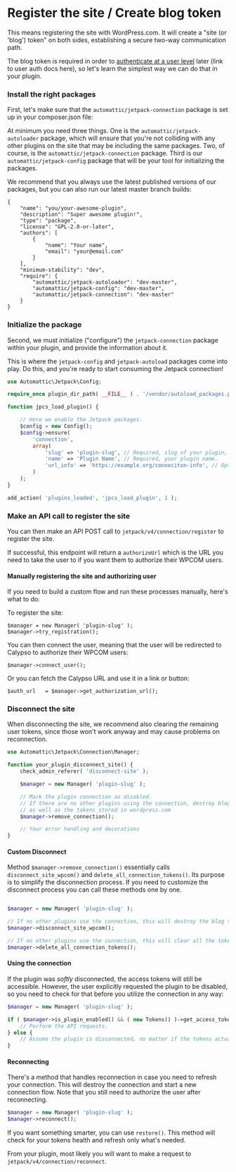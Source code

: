 # Register the site / Create blog token

This means registering the site with WordPress.com. It will create a "site (or 'blog') token" on both sides, establishing a secure two-way communication path.

The blog token is required in order to [authenticate at a user level](authorize-user.md) later (link to user auth docs here), so let's learn the simplest way we can do that in your plugin.

### Install the right packages

First, let's make sure that the `automattic/jetpack-connection` package is set up in your composer.json file:

At minimum you need three things. One is the `automattic/jetpack-autoloader` package, which will ensure that you're not colliding with any other plugins on the site that may be including the same packages. Two, of course, is the `automattic/jetpack-connection` package. Third is our `automattic/jetpack-config` package that will be your tool for initializing the packages.

We recommend that you always use the latest published versions of our packages, but you can also run our latest master branch builds:
```
{
    "name": "you/your-awesome-plugin",
    "description": "Super awesome plugin!",
    "type": "package",
    "license": "GPL-2.0-or-later",
    "authors": [
        {
            "name": "Your name",
            "email": "your@email.com"
        }
    ],
    "minimum-stability": "dev",
    "require": {
        "automattic/jetpack-autoloader": "dev-master",
        "automattic/jetpack-config": "dev-master",
        "automattic/jetpack-connection": "dev-master"
    }
}
```

### Initialize the package

Second, we must initialize ("configure") the `jetpack-connection` package within your plugin, and provide the information about it.

This is where the `jetpack-config` and `jetpack-autoload` packages come into play. Do this, and you're ready to start consuming the Jetpack connection!

```php
use Automattic\Jetpack\Config;

require_once plugin_dir_path( __FILE__ ) . '/vendor/autoload_packages.php';

function jpcs_load_plugin() {

	// Here we enable the Jetpack packages.
	$config = new Config();
	$config->ensure(
        'connection',
        array(
            'slug' => 'plugin-slug', // Required, slug of your plugin, should be unique.
            'name' => 'Plugin Name', // Required, your plugin name.
            'url_info' => 'https://example.org/conneciton-info', // Optional, URL of the connection info page.
        )
    );
}

add_action( 'plugins_loaded', 'jpcs_load_plugin', 1 );
```

### Make an API call to register the site

You can then make an API POST call to `jetpack/v4/connection/register` to register the site.

If successful, this endpoint will return a `authorizeUrl` which is the URL you need to take the user to if you want them to authorize their WPCOM users.

#### Manually registering the site and authorizing user

If you need to build a custom flow and run these processes manually, here's what to do:

To register the site:
```
$manager = new Manager( 'plugin-slug' );
$manager->try_registration();
```

You can then connect the user, meaning that the user will be redirected to Calypso to authorize their WPCOM users:
```
$manager->connect_user();
```

Or you can fetch the Calypso URL and use it in a link or button:
```
$auth_url   = $manager->get_authorization_url();
```
### Disconnect the site

When disconnecting the site, we recommend also clearing the remaining user tokens, since those won't work anyway and may cause problems on reconnection.

```php
use Automattic\Jetpack\Connection\Manager;

function your_plugin_disconnect_site() {
	check_admin_referer( 'disconnect-site' );

	$manager = new Manager( 'plugin-slug' );

	// Mark the plugin connection as disabled.
	// If there are no other plugins using the connection, destroy blog and user tokens,
	// as well as the tokens stored in wordpress.com
	$manager->remove_connection();

	// Your error handling and decorations
}
```

#### Custom Disconnect

Method `$manager->remove_connection()` essentially calls `disconnect_site_wpcom()` and `delete_all_connection_tokens()`.
Its purpose is to simplify the disconnection process.
If you need to customize the disconnect process you can call these methods one by one.

```php

$manager = new Manager( 'plugin-slug' );

// If no other plugins use the connection, this will destroy the blog tokens on both this site, and the tokens stored on wordpress.com
$manager->disconnect_site_wpcom();

// If no other plugins use the connection, this will clear all the tokens!
$manager->delete_all_connection_tokens();
```

#### Using the connection
If the plugin was *softly* disconnected, the access tokens will still be accessible.
However, the user explicitly requested the plugin to be disabled, so you need to check for that before you utilize the connection in any way:
```php
$manager = new Manager( 'plugin-slug' );

if ( $manager->is_plugin_enabled() && ( new Tokens() )->get_access_token() ) {
	// Perform the API requests.
} else {
	// Assume the plugin is disconnected, no matter if the tokens actually exist.
}
```

#### Reconnecting

There's a method that handles reconnection in case you need to refresh your connection. This will destroy the connection and start a new connection flow. Note that you still need to authorize the user after reconnecting.

```php
$manager = new Manager( 'plugin-slug' );
$manager->reconnect();
```

If you want something smarter, you can use `restore()`. This method will check for your tokens health and refresh only what's needed.

From your plugin, most likely you will want to make a request to `jetpack/v4/connection/reconnect`.
